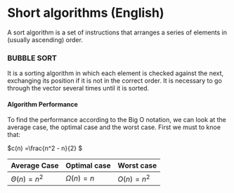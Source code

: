 # Short algorithms (English) 

A sort algorithm is a set of instructions that arranges a series of elements in (usually ascending) order.


### BUBBLE SORT
It is a sorting algorithm in which each element is checked against the next, exchanging its position if it is not in the correct order. It is necessary to go through the vector several times until it is sorted.

#### Algorithm Performance
To find the performance according to the Big O notation, we can look at the average case, the optimal case and the worst case. First we must to knoe that:

$c(n) =\frac{n^2 - n}{2} $

| Average Case      | Optimal case    | Worst case  |
|-------------------|-----------------| ------------|
| $\Theta(n) = n^2$ | $\Omega(n) = n$ | $O(n) = n^2$

